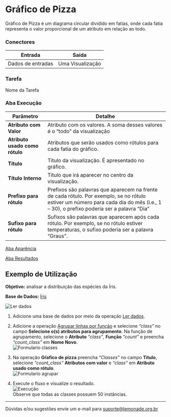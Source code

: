 # Gráfico de Pizza

Gráfico de Pizza é um diagrama circular dividido em fatias, onde cada fatia representa o valor proporcional de um atributo em relação ao todo. 

### Conectores
| Entrada | Saída |
| --- | --- |
| Dados de entradas | Uma Visualização |

### Tarefa
Nome da Tarefa

### Aba Execução

| Parâmetro | Detalhe |
| --- | --- |
| **Atributo com Valor** | Atributo com os valores. A soma desses valores é o “todo” da visualização |
| **Atributo usado como rótulo** | Atributos que serão usados como rótulos para cada fatia do gráfico.  |
| **Título** | Título da visualização. É apresentado no gráfico. |
| **Título Interno** | Título que irá aparecer no centro da visualização.  |
| **Prefixo para rótulo** | Prefixos são palavras que aparecem na frente de cada rótulo. Por exemplo, se no rótulo estiver um número para cada dia do mês (i.e., 1 – 30), o prefixo poderia ser a palavra “Dia” |
| **Sufixo para rótulo** | Sufixos são palavras que aparecem após cada rótulo. Por exemplo, se no rótulo estiver temperaturas, o sufixo poderia ser a palavra “Graus”. |

[Aba Aparência][1]

[Aba Resultados][2]


## Exemplo de Utilização
**Objetivo:** analisar a distribuição das espécies da Íris.

**Base de Dados:** [Íris][3]
	
![Ler dados](/img/spark/visualizacao-de-dados/grafico-de-pizza/image2.png)

1. Adicione uma base de dados por meio da operação [Ler dados][4].
	
2.  Adicione a operação [Agrupar linhas por função][5] e selecione *“class”* no campo **Selecione o(s) atributos para agrupamento**. Na função de agrupamento, selecione o **Atributo** *"class”*, **Função** *“count”* e preencha *“count_class”* em **Nome Novo**. \
	![Formulario classes](/img/spark/visualizacao-de-dados/grafico-de-pizza/image1.png)
	

3. Na operação **Gŕafico de pizza** preencha “*Classes”* no campo **Título**, selecione *“count_class”* **Atributos com valor** e *“class”* em **Atributo usado como rótulo**. \
	![Formulario agrupar](/img/spark/visualizacao-de-dados/grafico-de-pizza/image1.png)

4. Execute o fluxo e visualize o resultado. \
	![Execução](/img/spark/visualizacao-de-dados/grafico-de-pizza/image4.png) \
	Observe que todas as classes possuem 50 instâncias.

-----

Dúvidas e/ou sugestões envie um e-mail para suporte@lemonade.org.br

[1]: /pt-br/spark/documentacao-geral/aba-aparencia.html
[2]: /pt-br/spark/documentacao-geral/aba-resultados.html
[3]: /pt-br/spark/base-de-dados/#iris
[4]: /pt-br/spark/entrada-e-saida/ler-dados.html
[5]: /pt-br/spark/manipulacao-de-dados/linha-agrupar-por-funcao.html